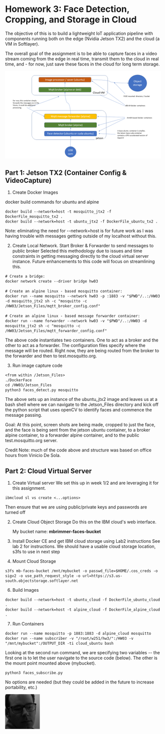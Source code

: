 # Homework 3: Face Detection, Cropping, and Storage in Cloud
The objective of this is to build a lightweight IoT application pipeline with components running both on the edge (Nvidia Jetson TX2) and the cloud (a VM in Softlayer).

The overall goal of the assignment is to be able to capture faces in a video stream coming from the edge in real time, transmit them to the cloud in real time, and - for now, just save these faces in the cloud for long term storage.

![Structure](https://raw.githubusercontent.com/mbrimmer/w251/master/hw3/StructureHW03.png)

## Part 1: Jetson TX2 (Container Config & VideoCapture)
1. Create Docker Images

docker build commands for ubuntu and alpine
```
docker build --network=host -t mosquitto_jtx2 -f DockerFile_mosquitto_tx2 .
docker build --network=host -t ubuntu_jtx2 -f DockerFile_ubuntu_tx2 .
```
Note: eliminating the need for --network=host is for future work as I was having trouble with messages getting outside of my localhost without this.

2. Create Local Network. Start Broker & Forwarder to send messages to public broker
Selected this methodology due to issues and time constraints in getting messaging directly to the cloud virtual server instance. Future enhancements to this code will focus on streamlining this.

```
# Create a bridge:
docker network create --driver bridge hw03

# Create an alpine linux - based mosquitto container:
docker run --name mosquitto --network hw03 -p :1883 -v "$PWD"/..:/HW03 -d mosquitto_jtx2 sh -c "mosquitto -c /HW03/Jetson_Files/mqtt_broker_config.conf"

# Create an alpine linux - based message forwarder container:
docker run --name forwarder --network hw03 -v "$PWD"/..:/HW03 -d mosquitto_jtx2 sh -c "mosquitto -c /HW03/Jetson_Files/mqtt_forwarder_config.conf"
```
The above code instantiates two containers. One to act as a broker and the other to act as a forwarder. The configuration files specify where the message will be routed. Right now, they are being routed from the broker to the forwarder and then to test.mosquitto.org.

3. Run image capture code
```
<from within /Jetson_Files>
./DockerFace
cd /HW03/Jetson_Files
python3 faces_detect.py mosquitto
```
The above sets up an instance of the ubuntu_jtx2 image and leaves us at a bash shell where we can navigate to the Jetson_Files directory and kick off the python script that uses openCV to identify faces and commence the message passing.

Goal: At this point, screen shots are being made, cropped to just the face, and the face is being sent from the jetson ubuntu container, to a broker alpine container, to a forwarder alpine container, and to the public test.mosquitto.org server.

Credit Note: much of the code above and structure was based on office hours from Vinicio De Sola.

## Part 2: Cloud Virtual Server
1. Create Virtual server
We set this up in week 1/2 and are leveraging it for this assignment.
```
ibmcloud sl vs create <...options>
```
Then ensure that we are using public/private keys and passwords are turned off

2. Create Cloud Object Storage
Do this on the IBM cloud's web interface. <p>
My bucket name: **mbrimmer-faces-bucket**

3. Install Docker CE and get IBM cloud storage using Lab2 instructions
See lab 2 for instructions. We should have a usable cloud storage location, s3fs to use in next step


5. Mount Cloud Storage
```
s3fs mb-faces-bucket /mnt/mybucket -o passwd_file=$HOME/.cos_creds -o sigv2 -o use_path_request_style -o url=https://s3.us-south.objectstorage.softlayer.net
```

6. Build Images
```
docker build --network=host -t ubuntu_cloud -f DockerFile_ubuntu_cloud .
docker build --network=host -t alpine_cloud -f DockerFile_alpine_cloud .
```
7. Run Containers
```
docker run --name mosquitto -p 1883:1883 -d alpine_cloud mosquitto
docker run --name subscriber -v "/root/w251/hw3/":/HW03 -v "/mnt/mybucket":/OUTPUT_DIR -ti cloud_ubuntu bash
```
Looking at the second run command, we are specifying two variables -- the first one is to let the user navigate to the source code (below). The other is the mount point mounted above (mybucket).

```
python3 faces_subscribe.py
```
No options are needed (but they could be added in the future to increase portability, etc.)

![Image_Example](https://raw.githubusercontent.com/mbrimmer/w251/master/hw3/Faces/face-00.png)
